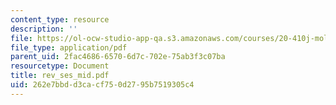 ```yaml
---
content_type: resource
description: ''
file: https://ol-ocw-studio-app-qa.s3.amazonaws.com/courses/20-410j-molecular-cellular-and-tissue-biomechanics-be-410j-spring-2003/262e7bbdd3cacf750d2795b7519305c4_rev_ses_mid.pdf
file_type: application/pdf
parent_uid: 2fac4686-6570-6d7c-702e-75ab3f3c07ba
resourcetype: Document
title: rev_ses_mid.pdf
uid: 262e7bbd-d3ca-cf75-0d27-95b7519305c4
---
```

